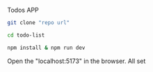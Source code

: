 Todos APP

```sh
git clone "repo url"
```

```sh
cd todo-list
```

```sh
npm install & npm run dev
```

Open the "localhost:5173" in the browser. All set
